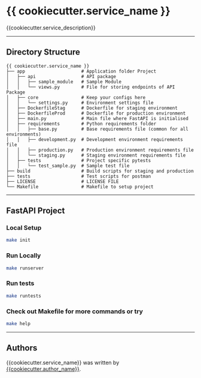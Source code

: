 # {{ cookiecutter.service_name }}

{{cookiecutter.service_description}}

---

## Directory Structure
```
{{ cookiecutter.service_name }}
├── app                     # Application folder Project
│   ├── api                 # API package
│   │   ├── sample_module   # Sample Module
│   │   └── views.py        # File for storing endpoints of API Package
│   ├── core                # Keep your configs here
│   │   └── settings.py     # Environment settings file
│   ├── DockerfileStag      # Dockerfile for staging environment
│   ├── DockerfileProd      # Dockerfile for production environment
│   ├── main.py             # Main file where FastAPI is initialised
│   ├── requirements        # Python requirements folder
│   │   ├── base.py         # Base requirements file (common for all environments)
│   │   ├── development.py  # Development environment requirements file
│   │   ├── production.py   # Production environment requirements file
│   │   └── staging.py      # Staging environment requirements file
│   ├── tests               # Project specific pytests
│   │   └── test_sample.py  # Sample test file
├── build                   # Build scripts for staging and production
├── tests                   # Test scripts for postman
├── LICENSE                 # LICENSE FILE
└── Makefile                # Makefile to setup project
```
---

## FastAPI Project

### Local Setup
```sh
make init
```

### Run Locally
```sh
make runserver
```

### Run tests
```sh
make runtests
```

### Check out Makefile for more commands or try
```sh
make help
```

---

## Authors
{{cookiecutter.service_name}} was written by [{{cookiecutter.author_name}}](mailto:{{cookiecutter.author_email}}).